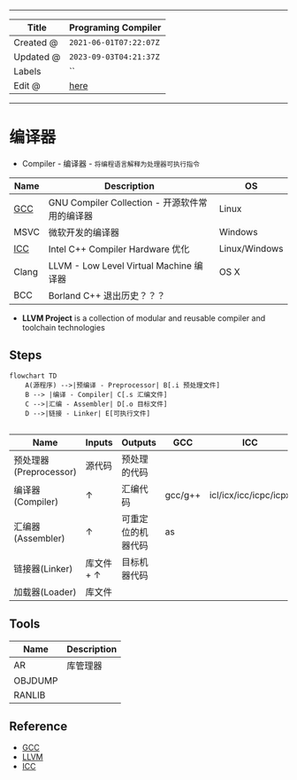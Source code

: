 -----

| Title     | Programing Compiler                                 |
| --------- | --------------------------------------------------- |
| Created @ | `2021-06-01T07:22:07Z`                              |
| Updated @ | `2023-09-03T04:21:37Z`                              |
| Labels    | \`\`                                                |
| Edit @    | [here](https://github.com/junxnone/xwiki/issues/12) |

-----

# 编译器

  - Compiler - 编译器 - `将编程语言解释为处理器可执行指令`

| Name                   | Description                          | OS            |
| ---------------------- | ------------------------------------ | ------------- |
| [GCC](/GCC)            | GNU Compiler Collection - 开源软件常用的编译器 | Linux         |
| MSVC                   | 微软开发的编译器                             | Windows       |
| [ICC](/Intel_Compiler) | Intel C++ Compiler Hardware 优化       | Linux/Windows |
| Clang                  | LLVM - Low Level Virtual Machine 编译器 | OS X          |
| BCC                    | Borland C++ 退出历史？？？                  |               |

  - **LLVM Project** is a collection of modular and reusable compiler
    and toolchain technologies

## Steps

``` mermaid
flowchart TD
    A(源程序) -->|预编译 - Preprocessor| B[.i 预处理文件]
    B --> |编译 - Compiler| C[.s 汇编文件]
    C -->|汇编 - Assembler| D[.o 目标文件]
    D -->|链接 - Linker| E[可执行文件]
    
```

| Name               | Inputs  | Outputs   | GCC     | ICC                   |
| ------------------ | ------- | --------- | ------- | --------------------- |
| 预处理器(Preprocessor) | 源代码     | 预处理的代码    |         |                       |
| 编译器(Compiler)      | ↑       | 汇编代码      | gcc/g++ | icl/icx/icc/icpc/icpx |
| 汇编器(Assembler)     | ↑       | 可重定位的机器代码 | as      |                       |
| 链接器(Linker)        | 库文件 + ↑ | 目标机器代码    |         |                       |
| 加载器(Loader)        | 库文件     |           |         |                       |

## Tools

| Name    | Description |
| ------- | ----------- |
| AR      | 库管理器        |
| OBJDUMP |             |
| RANLIB  |             |

## Reference

  - [GCC](https://gcc.gnu.org/)
  - [LLVM](https://llvm.org/)
  - [ICC](https://software.intel.com/content/www/us/en/develop/documentation/cpp-compiler-developer-guide-and-reference/top.html)
